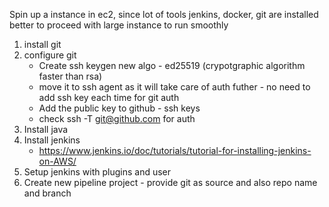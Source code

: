 Spin up a instance in ec2, since lot of tools jenkins, docker, git are installed better to proceed with large instance to run smoothly

1. install git 
2. configure git 
    - Create ssh keygen new algo - ed25519 (crypotgraphic algorithm faster than rsa)
    - move it to ssh agent as it will take care of auth futher - no need to add ssh key each time for git auth
    - Add the public key to github - ssh keys 
    - check ssh -T git@github.com for auth 
3. Install java 
4. Install jenkins 
    - https://www.jenkins.io/doc/tutorials/tutorial-for-installing-jenkins-on-AWS/
5. Setup jenkins with plugins and user
6. Create new pipeline project - provide git as source and also repo name and branch